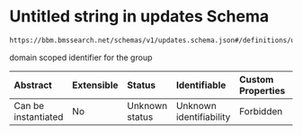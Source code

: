 # Untitled string in updates Schema

```txt
https://bbm.bmssearch.net/schemas/v1/updates.schema.json#/definitions/updates_bms/properties/group_id
```

domain scoped identifier for the group

| Abstract            | Extensible | Status         | Identifiable            | Custom Properties | Additional Properties | Access Restrictions | Defined In                                                                          |
| :------------------ | :--------- | :------------- | :---------------------- | :---------------- | :-------------------- | :------------------ | :---------------------------------------------------------------------------------- |
| Can be instantiated | No         | Unknown status | Unknown identifiability | Forbidden         | Allowed               | none                | [updates.schema.json*](../../schemas/v1/updates.schema.json "open original schema") |

